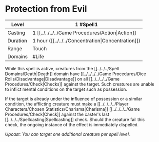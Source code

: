 # Protection from Evil

| Level     | 1 #Spell1                                          |
| --------- | -------------------------------------------------- |
| Casting   | 1 [[../../../../Game Procedures/Action\|Action]]   |
| Duration  | 1 hour ([[../../../Concentration\|Concentration]]) |
| Range     | Touch                                              |
| Domains   | #Life                                              |

While this spell is active, creatures from the [[../../../Spell Domains/Death\|Death]] domain have [[../../../../Game Procedures/Dice Rolls/Disadvantage|Disadvantage]] on all [[../../../../Game Procedures/Check\|Checks]] against the target. Such creatures are unable to inflict mental conditions on the target such as possession.

If the target is already under the influence of possession or a similar condition, the afflicting creature must make a [[../../../../Player Characters/Chosen Statistics/Charisma\|Charisma]] [[../../../../Game Procedures/Check\|Check]] against the caster's last [[../../../Spellcasting\|Spellcasting]] check. Should the creature fail this check, the ongoing instance of the effect is immediately dispelled.

*Upcast: You can target one additional creature per spell level.*